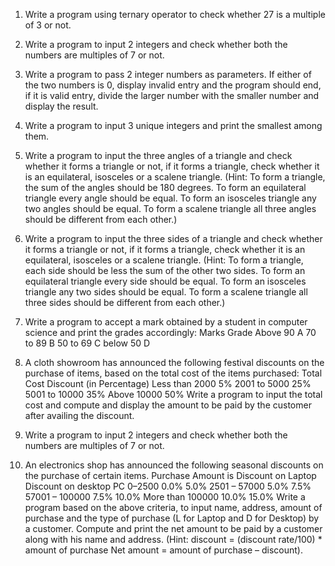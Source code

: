 1. Write a program using ternary operator to check whether 27 is a multiple of 3 or not.

2. Write a program to input 2 integers and check whether both the numbers are
   multiples of 7 or not.

3. Write a program to pass 2 integer numbers as parameters. If either of the two numbers is 0, display invalid entry
   and the program should end, if it is valid entry, divide the larger number with the smaller number and display
   the result.

4. Write a program to input 3 unique integers and print the smallest among them.

5. Write a program to input the three angles of a triangle and check whether it forms a triangle or not, if it forms
   a triangle, check whether it is an equilateral, isosceles or a scalene triangle.
   (Hint: To form a triangle, the sum of the angles should be 180 degrees.
   To form an equilateral triangle every angle should be equal.
   To form an isosceles triangle any two angles should be equal.
   To form a scalene triangle all three angles should be different from each other.)

6. Write a program to input the three sides of a triangle and check whether it forms a triangle or not, if it forms a
   triangle, check whether it is an equilateral, isosceles or a scalene triangle. (Hint: To form a triangle, each side
   should be less the sum of the other two sides.
   To form an equilateral triangle every side should be equal.
   To form an isosceles triangle any two sides should be equal.
   To form a scalene triangle all three sides should be different from each other.)

7. Write a program to accept a mark obtained by a student in computer science and print the grades accordingly:
   Marks Grade
   Above 90 A
   70 to 89 B
   50 to 69 C
   below 50 D

8. A cloth showroom has announced the following festival discounts on the purchase of items, based on the total
   cost of the items purchased:
   Total Cost Discount (in Percentage)
   Less than 2000 5%
   2001 to 5000 25%
   5001 to 10000 35%
   Above 10000 50%
   Write a program to input the total cost and compute and display the amount to be paid by the customer after
   availing the discount.

9. Write a program to input 2 integers and check whether both the numbers are multiples of 7 or not.

10. An electronics shop has announced the following seasonal discounts on the purchase of certain items.
    Purchase Amount is Discount on Laptop Discount on desktop PC
    0–2500 0.0% 5.0%
    2501 – 57000 5.0% 7.5%
    57001 – 100000 7.5% 10.0%
    More than 100000 10.0% 15.0%
    Write a program based on the above criteria, to input name, address, amount of purchase and the type of
    purchase (L for Laptop and D for Desktop) by a customer. Compute and print the net amount to be paid by a
    customer along with his name and address.
    (Hint: discount = (discount rate/100) \* amount of purchase
    Net amount = amount of purchase – discount).
